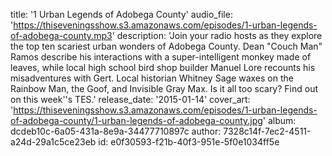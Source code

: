 title: '1 Urban Legends of Adobega County'
audio_file: 'https://thiseveningsshow.s3.amazonaws.com/episodes/1-urban-legends-of-adobega-county.mp3'
description: 'Join your radio hosts as they explore the top ten scariest urban wonders of Adobega County. Dean "Couch Man" Ramos describe his interactions with a super-intelligent monkey made of leaves, while local high school bird shop builder Manuel Lore recounts his misadventures with Gert. Local historian Whitney Sage waxes on the Rainbow Man, the Goof, and Invisible Gray Max. Is it all too scary? Find out on this week''s TES.'
release_date: '2015-01-14'
cover_art: 'https://thiseveningsshow.s3.amazonaws.com/episodes/1-urban-legends-of-adobega-county/1-urban-legends-of-adobega-county.jpg'
album: dcdeb10c-6a05-431a-8e9a-34477710897c
author: 7328c14f-7ec2-4511-a24d-29a1c5ce23eb
id: e0f30593-f21b-40f3-951e-5f0e1034ff5e
